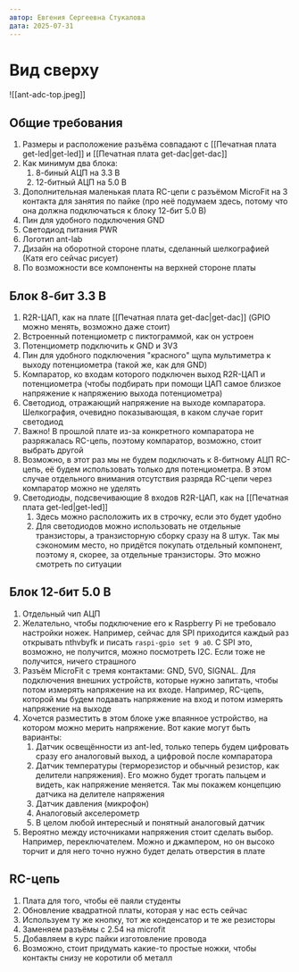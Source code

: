 ```yaml
---
автор: Евгения Сергеевна Стукалова
дата: 2025-07-31
---
```


# Вид сверху

![[ant-adc-top.jpeg]]

## Общие требования

1. Размеры и расположение разъёма совпадают с [[Печатная плата get-led|get-led]] и [[Печатная плата get-dac|get-dac]]
2. Как минимум два блока:
	1. 8-биный АЦП на 3.3 В
	2. 12-битный АЦП на 5.0 В
3. Дополнительная маленькая плата RC-цепи с разъёмом MicroFit на 3 контакта для занятия по пайке (про неё подумаем здесь, потому что она должна подключаться к блоку 12-бит 5.0 В)
4. Пин для удобного подключения GND
5. Светодиод питания PWR
6. Логотип ant-lab
7. Дизайн на оборотной стороне платы, сделанный шелкографией (Катя его сейчас рисует)
8. По возможности все компоненты на верхней стороне платы

## Блок 8-бит 3.3 В

1. R2R-ЦАП, как на плате [[Печатная плата get-dac|get-dac]] (GPIO можно менять, возможно даже стоит)
2. Встроенный потенциометр с пиктограммой, как он устроен
3. Потенциометр подключить к GND и 3V3
4. Пин для удобного подключения "красного" щупа мультиметра к выходу потенциометра (такой же, как для GND)
5. Компаратор, ко входам которого подключен выход R2R-ЦАП и потенциометра (чтобы подбирать при помощи ЦАП самое близкое напряжение к напряжению выхода потенциометра)
6. Светодиод, отражающий напряжение на выходе компаратора. Шелкография, очевидно показывающая, в каком случае горит светодиод
7. Важно! В прошлой плате из-за конкретного компаратора не разряжалась RC-цепь, поэтому компаратор, возможно, стоит выбрать другой
8. Возможно, в этот раз мы не будем подключать к 8-битному АЦП RC-цепь, её будем использовать только для потенциометра. В этом случае отдельного внимания отсутствия разряда RC-цепи через компаратор можно не уделять
9. Светодиоды, подсвечивающие 8 входов R2R-ЦАП, как на [[Печатная плата get-led|get-led]]
	1. Здесь можно расположить их в строчку, если это будет удобно
	2. Для светодиодов можно использовать не отдельные транзисторы, а транзисторную сборку сразу на 8 штук. Так мы сэкономим место, но придётся покупать отдельный компонент, поэтому я, скорее, за отдельные транзисторы. Это можно смотреть по ситуации

## Блок 12-бит 5.0 В

1. Отдельный чип АЦП
2. Желательно, чтобы подключение его к Raspberry Pi не требовало настройки ножек. Например, сейчас для SPI приходится каждый раз открывать nthvbyfk и писать `raspi-gpio set 9 a0`. С SPI это, возможно, не получится, можно посмотреть I2C. Если тоже не получится, ничего страшного
3. Разъём MicroFit с тремя контактами: GND, 5V0, SIGNAL. Для подключения внешних устройств, которые нужно запитать, чтобы потом измерять напряжение на их входе. Например, RC-цепь, которой мы будем подавать напряжение на вход и потом измерять напряжение на выходе
4. Хочется разместить в этом блоке уже впаянное устройство, на котором можно мерить напряжение. Вот какие могут быть варианты:
	1. Датчик освещённости из ant-led, только теперь будем цифровать сразу его аналоговый выход, а цифровой после компаратора
	2. Датчик температуры (терморезистор и обычный резистор, как делители напряжения). Его можно будет трогать пальцем и видеть, как напряжение меняется. Так мы покажем концепцию датчика на делителе напряжения
	3. Датчик давления (микрофон)
	4. Аналоговый акселерометр
	5. В целом любой интересный и понятный аналоговый датчик
5. Вероятно между источниками напряжения стоит сделать выбор. Например, переключателем. Можно и джампером, но он высоко торчит и для него точно нужно будет делать отверстия в плате

## RC-цепь

1. Плата для того, чтобы её паяли студенты
2. Обновление квадратной платы, которая у нас есть сейчас
3. Используем ту же кнопку, тот же конденсатор и те же резисторы
4. Заменяем разъёмы с 2.54 на microfit
5. Добавляем в курс пайки изготовление провода
6. Возможно, стоит придумать какие-то простые ножки, чтобы контакты снизу не коротили об металл